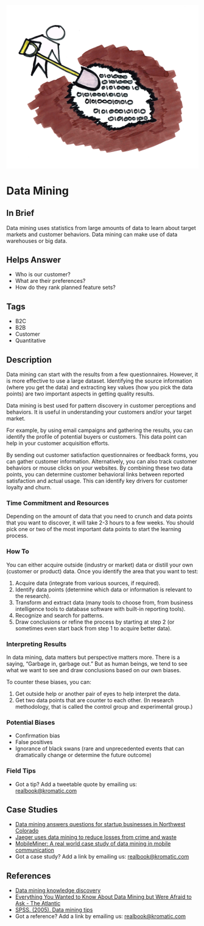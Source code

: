 ![](/assets/illustration-data-mining-shovel-dig-hole-color.png)

# Data Mining

## In Brief

Data mining uses statistics from large amounts of data to learn about target markets and customer behaviors. Data mining can make use of data warehouses or big data.

## Helps Answer

* Who is our customer?
* What are their preferences?
* How do they rank planned feature sets?

## Tags

* B2C
* B2B
* Customer
* Quantitative

## Description

Data mining can start with the results from a few questionnaires. However, it is more effective to use a large dataset. Identifying the source information \(where you get the data\) and extracting key values \(how you pick the data points\) are two important aspects in getting quality results.

Data mining is best used for pattern discovery in customer perceptions and behaviors. It is useful in understanding your customers and/or your target market.

For example, by using email campaigns and gathering the results, you can identify the profile of potential buyers or customers. This data point can help in your customer acquisition efforts.

By sending out customer satisfaction questionnaires or feedback forms, you can gather customer information. Alternatively, you can also track customer behaviors or mouse clicks on your websites. By combining these two data points, you can determine customer behavioral links between reported satisfaction and actual usage. This can identify key drivers for customer loyalty and churn.

### Time Commitment and Resources

Depending on the amount of data that you need to crunch and data points that you want to discover, it will take 2-3 hours to a few weeks. You should pick one or two of the most important data points to start the learning process.

### How To

You can either acquire outside \(industry or market\) data or distill your own \(customer or product\) data. Once you identify the area that you want to test:

1. Acquire data \(integrate from various sources, if required\).
2. Identify data points \(determine which data or information is relevant to the research\).
3. Transform and extract data \(many tools to choose from, from business intelligence tools to database software with built-in reporting tools\).
4. Recognize and search for patterns.
5. Draw conclusions or refine the process by starting at step 2 \(or sometimes even start back from step 1 to acquire better data\).

### Interpreting Results

In data mining, data matters but perspective matters more. There is a saying, “Garbage in, garbage out.” But as human beings, we tend to see what we want to see and draw conclusions based on our own biases.

To counter these biases, you can:  
1. Get outside help or another pair of eyes to help interpret the data.  
2. Get two data points that are counter to each other. \(In research methodology, that is called the control group and experimental group.\)

### Potential Biases

* Confirmation bias
* False positives
* Ignorance of black swans \(rare and unprecedented events that can dramatically change or determine the future outcome\)

### Field Tips

* Got a tip? Add a tweetable quote by emailing us: [realbook@kromatic.com](mailto:realbook@kromatic.com)

## Case Studies

* [Data mining answers questions for startup businesses in Northwest Colorado](http://www.steamboattoday.com/news/2013/may/11/data-mining-answers-questions-start-businesses-nor/) 
* [Jaeger uses data mining to reduce losses from crime and waste](http://www.computerweekly.com/feature/Case-study-Jaeger-uses-data-mining-to-reduce-losses-from-crime-and-waste)
* [MobileMiner: A real world case study of data mining in mobile communication ](http://www.cs.cornell.edu/~bishan/papers/sigmod09-bishanyang.pdf)
* Got a case study? Add a link by emailing us: [realbook@kromatic.com](mailto:realbook@kromatic.com)

## References

* [Data mining knowledge discovery](http://www.tutorialspoint.com/data_mining/dm_knowledge_discovery.htm)
* [Everything You Wanted to Know About Data Mining but Were Afraid to Ask - The Atlantic](https://www.theatlantic.com/technology/archive/2012/04/everything-you-wanted-to-know-about-data-mining-but-were-afraid-to-ask/255388/)
* [SPSS. \(2005\). Data mining tips](http://www.spss.ch/upload/1124797262_DMtipsBooklet)
* Got a reference? Add a link by emailing us: [realbook@kromatic.com](realbook@kromatic.com)



